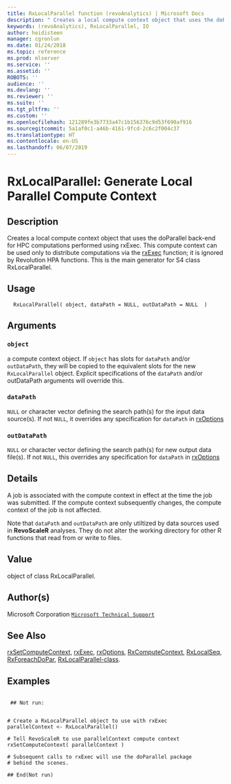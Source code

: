```yaml
---
title: RxLocalParallel function (revoAnalytics) | Microsoft Docs
description: " Creates a local compute context object that uses the doParallel back-end for HPC computations  performed using rxExec.  This compute context can be used only to distribute computations via the [rxExec](rxExec.md) function; it is ignored by Revolution HPA functions. This is the main generator for S4 class RxLocalParallel. "
keywords: (revoAnalytics), RxLocalParallel, IO
author: heidisteen
manager: cgronlun
ms.date: 01/24/2018
ms.topic: reference
ms.prod: mlserver
ms.service: ''
ms.assetid: ''
ROBOTS: ''
audience: ''
ms.devlang: ''
ms.reviewer: ''
ms.suite: ''
ms.tgt_pltfrm: ''
ms.custom: ''
ms.openlocfilehash: 121289fe3b7733a47c1b156376c9d53f690af916
ms.sourcegitcommit: 5a1af0c1-a46b-4161-9fcd-2c6c2f004c37
ms.translationtype: HT
ms.contentlocale: en-US
ms.lasthandoff: 06/07/2019
---
```

 # <a name="rxlocalparallel-generate-local-parallel-compute-context"></a>RxLocalParallel: Generate Local Parallel Compute Context 
 ## <a name="description"></a>Description

Creates a local compute context object that uses the doParallel back-end for HPC computations performed using rxExec.  This compute context can be used only to distribute computations via the [rxExec](rxExec.md) function; it is ignored by Revolution HPA functions. This is the main generator for S4 class RxLocalParallel.


 ## <a name="usage"></a>Usage

```   
  RxLocalParallel( object, dataPath = NULL, outDataPath = NULL  )

```


 ## <a name="arguments"></a>Arguments



 ### `object`
 a compute context object. If `object` has slots for   `dataPath` and/or `outDataPath`, they will be copied to the  equivalent slots for the new `RxLocalParallel` object. Explicit specifications  of the `dataPath` and/or outDataPath arguments will override this.  



 ### `dataPath`
 `NULL` or character vector defining the search path(s) for the input data source(s).  If not `NULL`, it overrides any specification for `dataPath` in [rxOptions](rxOptions.md) 



 ### `outDataPath`
 `NULL` or character vector defining the search path(s) for   new output data file(s).  If not `NULL`, this overrides any specification for `dataPath` in [rxOptions](rxOptions.md)  




 ## <a name="details"></a>Details

A job is associated with the compute context in effect at the time the job was submitted. If the compute context subsequently changes, the compute context of the job is not affected.

Note that `dataPath` and `outDataPath` are only utiltized by data sources used in **RevoScaleR** analyses. They do not alter the working directory for other R functions that read from or write to files.



 ## <a name="value"></a>Value

object of class RxLocalParallel.


 ## <a name="authors"></a>Author(s)
 Microsoft Corporation [`Microsoft Technical Support`](https://go.microsoft.com/fwlink/?LinkID=698556&clcid=0x409)


 ## <a name="see-also"></a>See Also

[rxSetComputeContext](rxSetComputeContext.md), [rxExec](rxExec.md), [rxOptions](rxOptions.md), [RxComputeContext](RxComputeContext.md), [RxLocalSeq](RxLocalSeq.md), [RxForeachDoPar](RxForeachDoPar.md), [RxLocalParallel-class](RxLocalParallel-class.md).


 ## <a name="examples"></a>Examples

 ```

  ## Not run:


# Create a RxLocalParallel object to use with rxExec  
parallelContext <- RxLocalParallel()

# Tell RevoScaleR to use parallelContext compute context
rxSetComputeContext( parallelContext )

# Subsequent calls to rxExec will use the doParallel package 
# behind the scenes.

 ## End(Not run) 
```



